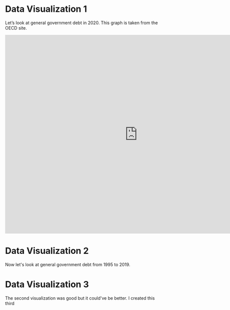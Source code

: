 # Data Visualization 1 
Let’s look at general government debt in 2020. This graph is taken from the OECD site. 
<iframe src="https://data.oecd.org/chart/6vii" width="860" height="645" style="border: 0" mozallowfullscreen="true" webkitallowfullscreen="true" allowfullscreen="true"><a href="https://data.oecd.org/chart/6vii" target="_blank">OECD Chart: General government debt, Total, % of GDP, Annual, 2020</a></iframe>


# Data Visualization 2
Now let's look at general government debt from 1995 to 2019.

<div class="flourish-embed flourish-chart" data-src="visualisation/7666875"><script src="https://public.flourish.studio/resources/embed.js"></script></div>


# Data Visualization 3
The second visualization was good but it could've be better. I created this third

<div class="flourish-embed flourish-chart" data-src="visualisation/7690426"><script src="https://public.flourish.studio/resources/embed.js"></script></div>

